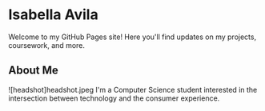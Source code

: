 # Isabella Avila

Welcome to my GitHub Pages site! Here you'll find updates on my projects, coursework, and more.

## About Me
![headshot]headshot.jpeg
I'm a Computer Science student interested in the intersection between technology and the consumer experience.
